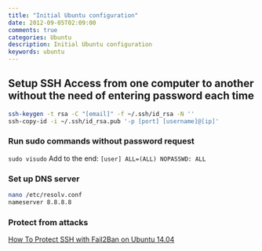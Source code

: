 ```yaml
---
title: "Initial Ubuntu configuration"
date: 2012-09-05T02:09:00
comments: true
categories: Ubuntu
description: Initial Ubuntu configuration
keywords: ubuntu
---
```


## Setup SSH Access from one computer to another without the need of entering password each time
```bash
ssh-keygen -t rsa -C "[email]" -f ~/.ssh/id_rsa -N ''
ssh-copy-id -i ~/.ssh/id_rsa.pub '-p [port] [username]@[ip]'
```

### Run sudo commands without password request
`sudo visudo`
Add to the end: `[user] ALL=(ALL) NOPASSWD: ALL`

### Set up DNS server
```bash
nano /etc/resolv.conf
nameserver 8.8.8.8
```

### Protect from attacks
[How To Protect SSH with Fail2Ban on Ubuntu 14.04](https://www.digitalocean.com/community/tutorials/how-to-protect-ssh-with-fail2ban-on-ubuntu-14-04?utm_source=legacy_reroute)
